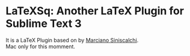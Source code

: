 LaTeXSq: Another LaTeX Plugin for Sublime Text 3
===============================
It is a LaTeX Plugin based on by [Marciano Siniscalchi](http://tekonomist.wordpress.com).<br>
Mac only for this momment.